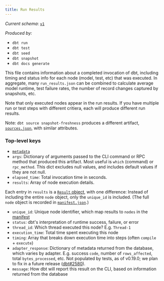 ```yaml
---
title: Run Results
---
```


_Current schema_: [`v1`](https://schemas.getdbt.com/dbt/run-results/v1.json)

_Produced by:_
- `dbt run`
- `dbt test`
- `dbt seed`
- `dbt snapshot`
- `dbt docs generate`

This file contains information about a completed invocation of dbt, including timing and status info for each node (model, test, etc) that was executed. In aggregate, many `run_results.json` can be combined to calculate average model runtime, test failure rates, the number of record changes captured by snapshots, etc.

Note that only executed nodes appear in the run results. If you have multiple run or test steps with different critiera, each will produce different run results.

Note: `dbt source snapshot-freshness` produces a different artifact, [`sources.json`](sources-json), with similar attributes.

### Top-level keys

- [`metadata`](dbt-artifacts#common-metadata)
- `args`: Dictionary of arguments passed to the CLI command or RPC method that produced this artifact. Most useful is `which` (command) or `rpc_method`. This dict excludes null values, and includes default values if they are not null.
- `elapsed_time`: Total invocation time in seconds.
- `results`: Array of node execution details.

Each entry in `results` is a [`Result` object](dbt-classes#result-objects), with one difference: Instead of including the entire `node` object, only the `unique_id` is included. (The full `node` object is recorded in [`manifest.json`](manifest-json).)

- `unique_id`: Unique node identifier, which map results to `nodes` in the [manifest](manifest-json)
- `status`: dbt's interpretation of runtime success, failure, or error
- `thread_id`: Which thread executed this node? E.g. `Thread-1`
- `execution_time`: Total time spent executing this node
- `timing`: Array that breaks down execution time into steps (often `compile` + `execute`)
- `adapter_response`: Dictionary of metadata returned from the database, which varies by adapter. E.g. success `code`, number of `rows_affected`, total `bytes_processed`, etc. Not populated by tests, as of v0.19.0; we plan to fix in a future release ([dbt#2580](https://github.com/fishtown-analytics/dbt/issues/2580)).
- `message`: How dbt will report this result on the CLI, based on information returned from the database
